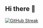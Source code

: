 ## Hi there 👋
[![GitHub Streak](https://streak-stats.demolab.com?user=samahjoob&theme=midnight-purple&border_radius=50&card_width=480)](https://git.io/streak-stats)
<!--
**samahjoob/samahjoob** is a ✨ _special_ ✨ repository because its `README.md` (this file) appears on your GitHub profile.

Here are some ideas to get you started:

- 🔭 I’m currently working on ...
- 🌱 I’m currently learning ...
- 👯 I’m looking to collaborate on ...
- 🤔 I’m looking for help with ...
- 💬 Ask me about ...
- 📫 How to reach me: ...
- 😄 Pronouns: ...
- ⚡ Fun fact: ...
-->
